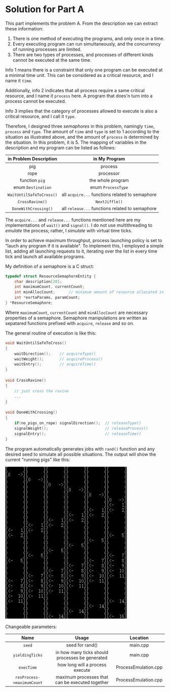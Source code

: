 # Solution for Part A
This part implements the problem A. From the description we can extract these information:

1. There is one method of executing the programs, and only once in a time.
2. Every executing program can run simultaneously, and the concurrency of running processes are limited.
3. There are two types of processes, and processes of different kinds cannot be executed at the same time.

Info 1 means there is a constraint that only one program can be executed at a minimal time unit. This can be considered as a critical resource, and I name it `time`.

Additionally, info 2 indicates that all process require a same critical resource, and I name it `process` here. A program that does'n turn into a process cannot be executed.

Info 3 implies that the category of processes allowed to execute is also a critical resource, and I call it `type`.

Therefore, I designed three *semaphores* in this problem, namingly `time`, `process` and `type`. The amount of `time` and `type` is set to 1 according to the situation as illustrated above, and the amount of `process` is determined by the situation. In this problem, it is 5. The mapping of variables in the description and my program can be listed as follows:

|in Problem Description|in My Program|
|:--------------------:|:-----------:|
|pig|process|
|rope|processor|
|function `pig`|the whole program|
|enum `Destination`|enum `ProcessType`|
|`WaitUntilSafeToCross()`|all `acquire...` functions related to semaphore|
|`CrossRavine()`|`NextJiffle()`|
|`DoneWithCrossing()`|all `release...` functions related to semaphore|

The `acquire...` and `release...` functions mentioned here are my implementations of `wait()` and `signal()`. I do not use multithreading to *emulate* the process; rather, I *simulate* with virtual time ticks.

In order to achieve maximum throughput, process launching policy is set to "lauch any program if it is available". To implement this, I employed a simple list, adding all launching requests to it, iterating over the list in every time tick and launch all available programs.

My definition of a semaphore is a C struct:

```C
typedef struct ResourceSemaphoreEntity {
	char description[20];
	int maximumCount, currentCount;
	int minAllocCount;		// minimum amount of resource allocated in one action
	int *exrtaParams, paramCount;
} *ResourceSemaphore;
```

Where `maximumCount`, `currentCount` and `minAllocCount` are necessary properties of a semaphore. Semaphore manipulations are written as sepatared functions prefixed with `acquire`, `release` and so on.

The general routine of execution is like this:

```C
void WaitUntilSafeToCross()
{
	waitDirection();	// acquireType()
	waitWeight();		// acquireProcess()
	waitEntry();		// acquireTime()
}

void CrassRavine()
{
	// just cross the ravine
	...
}

void DoneWithCrossing()
{
	if(no_pigs_on_rope) signalDirection();	// releaseType()
	signalWeight();							// releaseProcess()
	signalEntry();							// releaseTime()
}
```

The program automatically generates jobs with `rand()` function and any desired seed to simulate all possible situations. The output will show the current "running pigs" like this:

![](example-output.png)

Changeable parameters:

|Name|Usage|Location|
|:--:|:---:|:------:|
|`seed`|seed for rand()|main.cpp|
|`yieldingTicks`|in how many ticks should processes be generated|main.cpp|
|`execTime`|how long will a process execute|ProcessEmulation.cpp|
|`resProcess->maximumCount`|maximum processes that can be executed together|ProcessEmulation.cpp|
